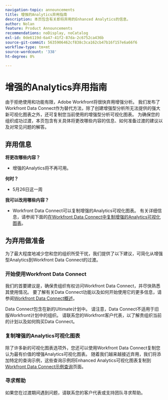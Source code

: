 ```yaml
---
navigation-topic: announcements
title: 增强的Analytics弃用指南
description: 本页包含有关即将弃用的Enhanced Analytics的信息。
author: Nolan
feature: Product Announcements
recommendations: noDisplay, noCatalog
exl-id: 0de6119d-6a47-41f2-87da-2c6752ca436b
source-git-commit: 5635906462cf838c3ca162cb47b16f157e6a66f6
workflow-type: tm+mt
source-wordcount: '338'
ht-degree: 0%

---
```


# 增强的Analytics弃用指南

由于拒绝使用和功能有限，Adobe Workfront将很快弃用增强分析。 我们发布了Workfront Data Connect作为替代方法，除了创建增强型分析所无法提供的强大新可视化图表之外，还可复制您当前使用的增强型分析可视化图表。 为确保您的组织成功过渡，本页包含有关具体将更改哪些内容的信息、如何准备过渡的建议以及对常见问题的解答。

## 弃用信息

**将更改哪些内容？**

* 增强的Analytics将不再可用。

**何时？**

* 5月26日这一周

**我可以改用哪些内容？**

* Workfront Data Connect可以复制增强的Analytics可视化图表。 有关详细信息，请参阅下面的[在Workfront Data Connect中复制增强的Analytics可视化图表](#replicate-enhanced-analytics-visualizations-in-workfront-data-connect)。

## 为弃用做准备

为了最大程度地减少您和您的组织所受干扰，我们提供了以下建议，可简化从增强型Analytics到Workfront Data Connect的过渡。

### 开始使用Workfront Data Connect

我们的首要建议是，确保贵组织有权访问Workfront Data Connect，并尽快熟悉其使用情况。 要了解有关Data Connect功能以及如何开始使用它的更多信息，请参阅[Workfront Data Connect概述](/help/quicksilver/reports-and-dashboards/data-lake/data-lake-overview.md)。

Data Connect包含在新的Ultimate计划<!--, and can be purchased as an add-on to the new Select and Prime plans-->中。 请注意，Data Connect不适用于旧版Workfront计划中的组织。 请联系您的Workfront客户代表，以了解贵组织当前的计划以及如何购买Data Connect。

### 复制增强的Analytics可视化图表

除了许多新的可视化图表选项外，您还可以使用Workfront Data Connect复制您认为最有价值的增强Analytics可视化图表。 随着我们越来越接近弃用，我们将添加特定的查询示例，这些查询示例将Enhanced Analytics可视化图表复制到[Workfront Data Connect示例查询](/help/quicksilver/reports-and-dashboards/data-lake/basic-query-examples.md)页面。

### 寻求帮助

如果您在过渡期间遇到问题，请联系您的客户代表或支持团队寻求帮助。

<!--
## FAQ

+++ Will I be able to continue using Enhanced Analytics after the deprecation?

No, it will be completely removed from the application.
+++

+++ What do I do if my organization is on a legacy Workfront plan but I want to use Data Connect?

Contact your account representative about moving to one of the new Workfront plans.
+++
-->
